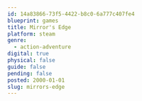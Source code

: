 ```yaml
---
id: 14a83866-73f5-4422-b8c0-6a777c407fe4
blueprint: games
title: Mirror's Edge
platform: steam
genre:
  - action-adventure
digital: true
physical: false
guide: false
pending: false
posted: 2000-01-01
slug: mirrors-edge
---
```

